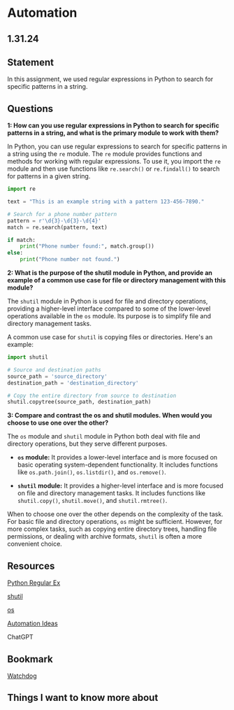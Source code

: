 # Automation

## 1.31.24

## Statement

In this assignment, we used regular expressions in Python to search for specific patterns in a string.

## Questions

**1: How can you use regular expressions in Python to search for specific patterns in a string, and what is the primary module to work with them?**

In Python, you can use regular expressions to search for specific patterns in a string using the `re` module. The `re` module provides functions and methods for working with regular expressions. To use it, you import the `re` module and then use functions like `re.search()` or `re.findall()` to search for patterns in a given string.

```python
import re

text = "This is an example string with a pattern 123-456-7890."

# Search for a phone number pattern
pattern = r'\d{3}-\d{3}-\d{4}'
match = re.search(pattern, text)

if match:
    print("Phone number found:", match.group())
else:
    print("Phone number not found.")
```

**2: What is the purpose of the shutil module in Python, and provide an example of a common use case for file or directory management with this module?**

The `shutil` module in Python is used for file and directory operations, providing a higher-level interface compared to some of the lower-level operations available in the `os` module. Its purpose is to simplify file and directory management tasks. 

A common use case for `shutil` is copying files or directories. Here's an example:

```python
import shutil

# Source and destination paths
source_path = 'source_directory'
destination_path = 'destination_directory'

# Copy the entire directory from source to destination
shutil.copytree(source_path, destination_path)
```

**3: Compare and contrast the os and shutil modules. When would you choose to use one over the other?**

The `os` module and `shutil` module in Python both deal with file and directory operations, but they serve different purposes.

- **`os` module:** It provides a lower-level interface and is more focused on basic operating system-dependent functionality. It includes functions like `os.path.join()`, `os.listdir()`, and `os.remove()`.

- **`shutil` module:** It provides a higher-level interface and is more focused on file and directory management tasks. It includes functions like `shutil.copy()`, `shutil.move()`, and `shutil.rmtree()`.

When to choose one over the other depends on the complexity of the task. For basic file and directory operations, `os` might be sufficient. However, for more complex tasks, such as copying entire directory trees, handling file permissions, or dealing with archive formats, `shutil` is often a more convenient choice.

## Resources

[Python Regular Ex](https://www.datacamp.com/community/tutorials/python-regular-expression-tutorial)

[shutil](https://pymotw.com/3/shutil/)

[os](https://pymotw.com/3/os/)

[Automation Ideas](https://www.youtube.com/watch?v=qbW6FRbaSl0&t=69s)

ChatGPT

## Bookmark

[Watchdog](https://pythonhosted.org/watchdog/)

## Things I want to know more about


